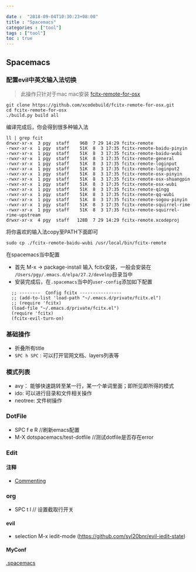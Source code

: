 ```yaml
---

date :  "2018-09-04T10:30:23+08:00" 
title : "Spacemacs" 
categories : ["tool"] 
tags : ["tool"] 
toc : true
---
```


## Spacemacs ##

### 配置evil中英文输入法切换 ###

> 此操作只针对于mac
mac安装 [fcitx-remote-for-osx](https://github.com/xcodebuild/fcitx-remote-for-osx) 

``` shell
git clone https://github.com/xcodebuild/fcitx-remote-for-osx.git
cd fcitx-remote-for-osx
./build.py build all
```
编译完成后，你会得到很多种输入法

``` shell
ll | grep fcit
drwxr-xr-x  3 pgy  staff    96B  7 29 14:29 fcitx-remote
-rwxr-xr-x  1 pgy  staff    51K  8  3 17:35 fcitx-remote-baidu-pinyin
-rwxr-xr-x  1 pgy  staff    51K  8  3 17:35 fcitx-remote-baidu-wubi
-rwxr-xr-x  1 pgy  staff    51K  8  3 17:35 fcitx-remote-general
-rwxr-xr-x  1 pgy  staff    51K  8  3 17:35 fcitx-remote-loginput
-rwxr-xr-x  1 pgy  staff    51K  8  3 17:35 fcitx-remote-loginput2
-rwxr-xr-x  1 pgy  staff    51K  8  3 17:35 fcitx-remote-osx-pinyin
-rwxr-xr-x  1 pgy  staff    51K  8  3 17:35 fcitx-remote-osx-shuangpin
-rwxr-xr-x  1 pgy  staff    51K  8  3 17:35 fcitx-remote-osx-wubi
-rwxr-xr-x  1 pgy  staff    51K  8  3 17:35 fcitx-remote-qingg
-rwxr-xr-x  1 pgy  staff    51K  8  3 17:35 fcitx-remote-qq-wubi
-rwxr-xr-x  1 pgy  staff    51K  8  3 17:35 fcitx-remote-sogou-pinyin
-rwxr-xr-x  1 pgy  staff    51K  8  3 17:35 fcitx-remote-squirrel-rime
-rwxr-xr-x  1 pgy  staff    51K  8  3 17:35 fcitx-remote-squirrel-rime-upstream
drwxr-xr-x  4 pgy  staff   128B  7 29 14:29 fcitx-remote.xcodeproj
```
将你喜欢的输入法copy至PATH下面即可

``` shell
sudo cp ./fcitx-remote-baidu-wubi /usr/local/bin/fcitx-remote
```

在spacemacs当中配置
- 首先 M-x -> package-install 输入 fcitx安装，一般会安装在 `/Users/pgy/.emacs.d/elpa/27.2/develop`目录当中
- 安装完成后，在`.spacemacs`当中的`user-config`添加如下配置
``` emacs-lisp
  ;; --------  Config fcitx ----------------
  ;; (add-to-list 'load-path "~/.emacs.d/private/fcitx.el")
  ;; (require 'fcitx)
  (load-file "~/.emacs.d/private/fcitx.el")
  (require 'fcitx)
  (fcitx-evil-turn-on)

```

### 基础操作 ###
- 折叠所有title
- `SPC h SPC` : 可以打开官网文档、layers列表等

### 模式列表 ###
- avy： 能够快速跳转至某一行，某一个单词里面；即所见即所得的模式
- ido: 可以进行目录和文件相关操作
- neotree: 文件树操作

### DotFile ###
-  SPC f e R   //刷新emacs配置
-  M-X dotspacemacs/test-dotfile  //测试dotfile是否存在error

### Edit ###

#### 注释 ####
- [Commenting](http://spacemacs.org/doc/DOCUMENTATION#commenting) 


### org ###
- SPC t l    // 设置截取行开关

#### evil ####
- selection M-x iedit-mode (https://github.com/syl20bnr/evil-iedit-state)


#### MyConf
[.spacemacs](https://github.com/xibolun/emacsConfig/blob/master/private/.spacemacs "spacemacs config")

